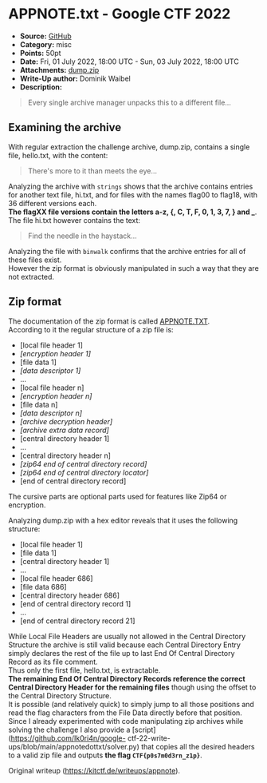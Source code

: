 # APPNOTE.txt - Google CTF 2022  
- **Source:** [GitHub](https://github.com/Ik0ri4n/google-ctf-22-write-ups/blob/main/appnotedottxt/writeup.md)  
- **Category:** misc  
- **Points:** 50pt  
- **Date:** Fri, 01 July 2022, 18:00 UTC - Sun, 03 July 2022, 18:00 UTC  
- **Attachments:** [dump.zip](https://github.com/Ik0ri4n/google-ctf-22-write-ups/blob/main/appnotedottxt/dump.zip)  
- **Write-Up author:** Dominik Waibel  
- **Description:**

> Every single archive manager unpacks this to a different file...

## Examining the archive

With regular extraction the challenge archive, dump.zip, contains a single
file, hello.txt, with the content:

> There's more to it than meets the eye...

Analyzing the archive with `strings` shows that the archive contains entries
for another text file, hi.txt, and for files with the names flag00 to flag18,
with 36 different versions each.  
**The flagXX file versions contain the letters a-z, {, C, T, F, 0, 1, 3, 7, }
and \_**.  
The file hi.txt however contains the text:

> Find the needle in the haystack...

Analyzing the file with `binwalk` confirms that the archive entries for all of
these files exist.  
However the zip format is obviously manipulated in such a way that they are
not extracted.

## Zip format

The documentation of the zip format is called
[APPNOTE.TXT](https://pkware.cachefly.net/webdocs/casestudies/APPNOTE.TXT).  
According to it the regular structure of a zip file is:

- [local file header 1]  
- _[encryption header 1]_  
- [file data 1]  
- _[data descriptor 1]_  
- ...  
- [local file header n]  
- _[encryption header n]_  
- [file data n]  
- _[data descriptor n]_  
- _[archive decryption header]_  
- _[archive extra data record]_  
- [central directory header 1]  
- ...  
- [central directory header n]  
- _[zip64 end of central directory record]_  
- _[zip64 end of central directory locator]_  
- [end of central directory record]

The cursive parts are optional parts used for features like Zip64 or
encryption.

Analyzing dump.zip with a hex editor reveals that it uses the following
structure:

- [local file header 1]  
- [file data 1]  
- [central directory header 1]  
- ...  
- [local file header 686]  
- [file data 686]  
- [central directory header 686]  
- [end of central directory record 1]  
- ...  
- [end of central directory record 21]

While Local File Headers are usually not allowed in the Central Directory
Structure the archive is still valid because each Central Directory Entry
simply declares the rest of the file up to last End Of Central Directory
Record as its file comment.  
Thus only the first file, hello.txt, is extractable.  
**The remaining End Of Central Directory Records reference the correct Central
Directory Header for the remaining files** though using the offset to the
Central Directory Structure.  
It is possible (and relatively quick) to simply jump to all those positions
and read the flag characters from the File Data directly before that position.  
Since I already experimented with code manipulating zip archives while solving
the challenge I also provide a [script](https://github.com/Ik0ri4n/google-
ctf-22-write-ups/blob/main/appnotedottxt/solver.py) that copies all the
desired headers to a valid zip file and outputs **the flag
`CTF{p0s7m0d3rn_z1p}`**.

Original writeup (https://kitctf.de/writeups/appnote).